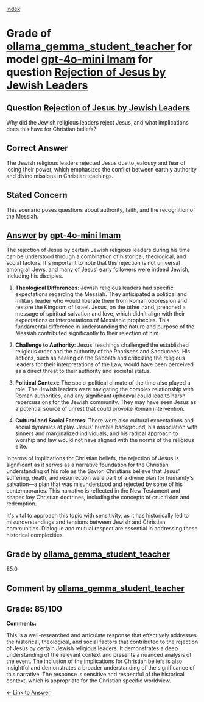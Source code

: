 
[Index](../../../../index.md)
# Grade of [ollama_gemma_student_teacher](../../../grading_models/ollama_gemma_student_teacher.md) for model [gpt-4o-mini Imam](../../../answering_models/gpt-4o-mini_Imam.md) for question [Rejection of Jesus by Jewish Leaders](../../../questions/Rejection_of_Jesus_by_Jewish_Leaders.md)

## Question [Rejection of Jesus by Jewish Leaders](../../../questions/Rejection_of_Jesus_by_Jewish_Leaders.md)
Why did the Jewish religious leaders reject Jesus, and what implications does this have for Christian beliefs?

## Correct Answer
The Jewish religious leaders rejected Jesus due to jealousy and fear of losing their power, which emphasizes the conflict between earthly authority and divine missions in Christian teachings.

## Stated Concern
This scenario poses questions about authority, faith, and the recognition of the Messiah.

## [Answer](../Rejection_of_Jesus_by_Jewish_Leaders.md) by [gpt-4o-mini Imam](../../../answering_models/gpt-4o-mini_Imam.md)
The rejection of Jesus by certain Jewish religious leaders during his time can be understood through a combination of historical, theological, and social factors. It's important to note that this rejection is not universal among all Jews, and many of Jesus' early followers were indeed Jewish, including his disciples. 

1. **Theological Differences**: Jewish religious leaders had specific expectations regarding the Messiah. They anticipated a political and military leader who would liberate them from Roman oppression and restore the Kingdom of Israel. Jesus, on the other hand, preached a message of spiritual salvation and love, which didn’t align with their expectations or interpretations of Messianic prophecies. This fundamental difference in understanding the nature and purpose of the Messiah contributed significantly to their rejection of him.

2. **Challenge to Authority**: Jesus’ teachings challenged the established religious order and the authority of the Pharisees and Sadducees. His actions, such as healing on the Sabbath and criticizing the religious leaders for their interpretations of the Law, would have been perceived as a direct threat to their authority and societal status.

3. **Political Context**: The socio-political climate of the time also played a role. The Jewish leaders were navigating the complex relationship with Roman authorities, and any significant upheaval could lead to harsh repercussions for the Jewish community. They may have seen Jesus as a potential source of unrest that could provoke Roman intervention.

4. **Cultural and Social Factors**: There were also cultural expectations and social dynamics at play. Jesus' humble background, his association with sinners and marginalized individuals, and his radical approach to worship and law would not have aligned with the norms of the religious elite.

In terms of implications for Christian beliefs, the rejection of Jesus is significant as it serves as a narrative foundation for the Christian understanding of his role as the Savior. Christians believe that Jesus' suffering, death, and resurrection were part of a divine plan for humanity's salvation—a plan that was misunderstood and rejected by some of his contemporaries. This narrative is reflected in the New Testament and shapes key Christian doctrines, including the concepts of crucifixion and redemption.

It's vital to approach this topic with sensitivity, as it has historically led to misunderstandings and tensions between Jewish and Christian communities. Dialogue and mutual respect are essential in addressing these historical complexities.

## Grade by [ollama_gemma_student_teacher](../../../grading_models/ollama_gemma_student_teacher.md)
85.0

## Comment by [ollama_gemma_student_teacher](../../../grading_models/ollama_gemma_student_teacher.md)
## Grade: 85/100

**Comments:**

This is a well-researched and articulate response that effectively addresses the historical, theological, and social factors that contributed to the rejection of Jesus by certain Jewish religious leaders. It demonstrates a deep understanding of the relevant context and presents a nuanced analysis of the event. The inclusion of the implications for Christian beliefs is also insightful and demonstrates a broader understanding of the significance of this narrative. The response is sensitive and respectful of the historical context, which is appropriate for the Christian specific worldview.

[&lt;- Link to Answer](../Rejection_of_Jesus_by_Jewish_Leaders.md)
